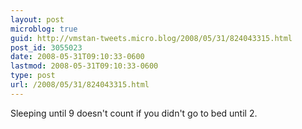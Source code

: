 ```yaml
---
layout: post
microblog: true
guid: http://vmstan-tweets.micro.blog/2008/05/31/824043315.html
post_id: 3055023
date: 2008-05-31T09:10:33-0600
lastmod: 2008-05-31T09:10:33-0600
type: post
url: /2008/05/31/824043315.html
---
```

Sleeping until 9 doesn't count if you didn't go to bed until 2.
